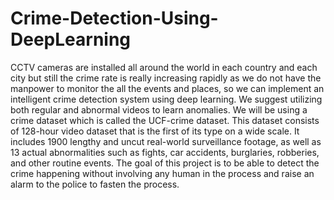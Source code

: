 # Crime-Detection-Using-DeepLearning
CCTV cameras are installed all around the world in each country and each city but still the crime rate is really increasing rapidly as we do 
not have the manpower to monitor the all the events and places, so we can implement an intelligent crime detection system using deep learning. 
We suggest utilizing both regular and abnormal videos to learn anomalies. We will be using a crime dataset which is called the UCF-crime dataset. 
This dataset consists of 128-hour video dataset that is the first of its type on a wide scale. It includes 1900 lengthy and uncut real-world 
surveillance footage, as well as 13 actual abnormalities such as fights, car accidents, burglaries, robberies, and other routine events. The goal of 
this project is to be able to detect the crime happening without involving any human in the process and raise an alarm to the police to fasten the 
process.
